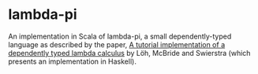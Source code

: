 # lambda-pi

An implementation in Scala of lambda-pi, a small dependently-typed
language as described by the paper,
[A tutorial implementation of a dependently typed lambda calculus](http://www.andres-loeh.de/LambdaPi/)
by Löh, McBride and Swierstra (which presents an implementation in Haskell).

